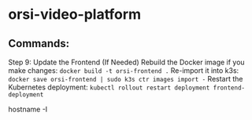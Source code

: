 # orsi-video-platform

## Commands:
Step 9: Update the Frontend (If Needed)
Rebuild the Docker image if you make changes:
```docker build -t orsi-frontend .```
Re-import it into k3s:
```docker save orsi-frontend | sudo k3s ctr images import -```
Restart the Kubernetes deployment:
```kubectl rollout restart deployment frontend-deployment```


hostname -I